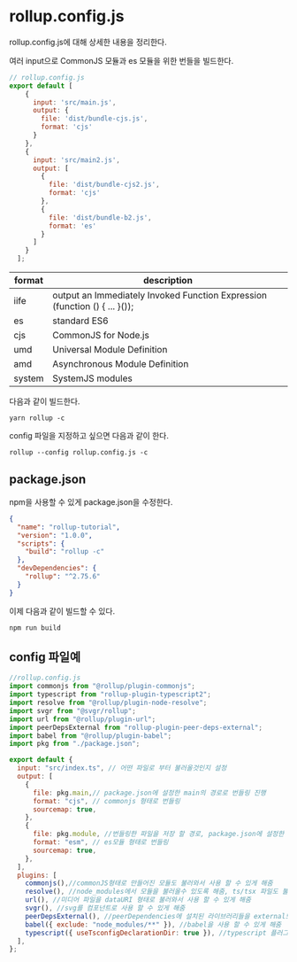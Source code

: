 # rollup.config.js 

rollup.config.js에 대해 상세한 내용을 정리한다. 


여러 input으로 CommonJS 모듈과 es 모듈을 위한 번들을 빌드한다. 

```jsx
// rollup.config.js 
export default [
    {
      input: 'src/main.js',
      output: {
        file: 'dist/bundle-cjs.js',
        format: 'cjs'
      }
    },
    {
      input: 'src/main2.js',
      output: [
        {
          file: 'dist/bundle-cjs2.js',
          format: 'cjs'
        },
        {
          file: 'dist/bundle-b2.js',
          format: 'es'
        }
      ]
    }
  ];
```


| format	| description |
|---|---|
| iife	| output an Immediately Invoked Function Expression (function () { ... }()); |
| es	| standard ES6 |
| cjs	| CommonJS for Node.js |
| umd	| Universal Module Definition |
| amd	| Asynchronous Module Definition |
| system	| SystemJS modules |


다음과 같이 빌드한다. 
```
yarn rollup -c 
```

config 파일을 지정하고 싶으면 다음과 같이 한다. 
```
rollup --config rollup.config.js -c
```



## package.json
npm을 사용할 수 있게 package.json을 수정한다. 
```json
{
  "name": "rollup-tutorial",
  "version": "1.0.0",
  "scripts": {
    "build": "rollup -c"
  },
  "devDependencies": {
    "rollup": "^2.75.6"
  }
}
```

이제 다음과 같이 빌드할 수 있다. 
```
npm run build
```


## config 파일예

```jsx
//rollup.config.js
import commonjs from "@rollup/plugin-commonjs";
import typescript from "rollup-plugin-typescript2";
import resolve from "@rollup/plugin-node-resolve";
import svgr from "@svgr/rollup";
import url from "@rollup/plugin-url";
import peerDepsExternal from "rollup-plugin-peer-deps-external";
import babel from "@rollup/plugin-babel";
import pkg from "./package.json";

export default {
  input: "src/index.ts", // 어떤 파일로 부터 불러올것인지 설정
  output: [
    {
      file: pkg.main,// package.json에 설정한 main의 경로로 번들링 진행
      format: "cjs", // commonjs 형태로 번들링
      sourcemap: true,
    },
    {
      file: pkg.module, //번들링한 파일을 저장 할 경로, package.json에 설정한 module의 경로로 번들링
      format: "esm", // es모듈 형태로 번들링
      sourcemap: true,
    },
  ],
  plugins: [
    commonjs(),//commonJS형태로 만들어진 모듈도 불러와서 사용 할 수 있게 해줌
    resolve(), //node_modules에서 모듈을 불러올수 있도록 해줌, ts/tsx 파일도 불러올수 있음
    url(), //미디어 파일을 dataURI 형태로 불러와서 사용 할 수 있게 해줌
    svgr(), //svg를 컴포넌트로 사용 할 수 있게 해줌
    peerDepsExternal(), //peerDependencies에 설치된 라이브러리들을 external모듈로 설정하여 번들 결과물에서 제외
    babel({ exclude: "node_modules/**" }), //babel을 사용 할 수 있게 해줌
    typescript({ useTsconfigDeclarationDir: true }), //typescript 플러그인
  ],
};
```